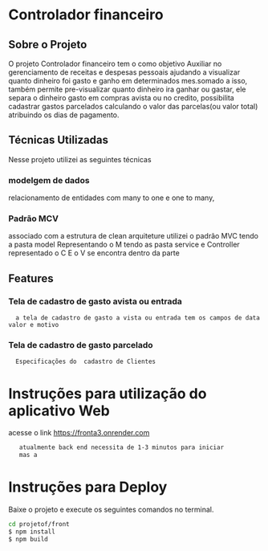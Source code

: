 # Controlador financeiro

## Sobre o Projeto
O projeto Controlador financeiro tem o como objetivo Auxiliar no gerenciamento de receitas e despesas pessoais ajudando a visualizar quanto dinheiro foi gasto e ganho em determinados mes.somado a isso, também permite pre-visualizar quanto dinheiro ira ganhar ou gastar, ele separa o dinheiro gasto em compras avista ou no credito, possibilita cadastrar gastos parcelados calculando o valor das parcelas(ou valor total) atribuindo os dias de pagamento.

## Técnicas Utilizadas
Nesse projeto utilizei as seguintes técnicas

### modelgem de dados
relacionamento de entidades com many to one e one to many,


### Padrão MCV
associado com a estrutura de clean arquiteture utilizei o padrão MVC
tendo a pasta model Representando o M
tendo as pasta service e Controller representado o C
E o V se encontra dentro da parte

 ## Features
 
 ### Tela de cadastro de gasto avista ou entrada
      a tela de cadastro de gasto a vista ou entrada tem os campos de data valor e motivo
      
 ### Tela de cadastro de gasto parcelado
      Especificações do  cadastro de Clientes


# Instruções para utilização do aplicativo Web
 acesse o link https://fronta3.onrender.com
 
  ```bash
     atualmente back end necessita de 1-3 minutos para iniciar
     mas a
 ```

      
 # Instruções para Deploy
 Baixe o projeto e execute os seguintes comandos no terminal.
 
  ```bash
 cd projetof/front
  $ npm install
  $ npm build
 ```
